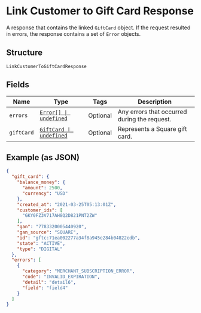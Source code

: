 <!-- Optimized: 2025-10-06 -->
<!-- RPM: 1.6.2.1.1.6.2.1_link-customer-to-gift-card-response_20251006 -->
<!-- Session: E2E RPM DNA Application -->
<!-- AOM: RND (Reggie & Dro) -->
<!-- COI: TECHNOLOGY -->
<!-- RPM: HIGH -->
<!-- ACTION: BUILD -->


# Link Customer to Gift Card Response

A response that contains the linked `GiftCard` object. If the request resulted in errors,
the response contains a set of `Error` objects.

## Structure

`LinkCustomerToGiftCardResponse`

## Fields

| Name | Type | Tags | Description |
|  --- | --- | --- | --- |
| `errors` | [`Error[] \| undefined`](../../doc/models/error.md) | Optional | Any errors that occurred during the request. |
| `giftCard` | [`GiftCard \| undefined`](../../doc/models/gift-card.md) | Optional | Represents a Square gift card. |

## Example (as JSON)

```json
{
  "gift_card": {
    "balance_money": {
      "amount": 2500,
      "currency": "USD"
    },
    "created_at": "2021-03-25T05:13:01Z",
    "customer_ids": [
      "GKY0FZ3V717AH8Q2D821PNT2ZW"
    ],
    "gan": "7783320005440920",
    "gan_source": "SQUARE",
    "id": "gftc:71ea002277a34f8a945e284b04822edb",
    "state": "ACTIVE",
    "type": "DIGITAL"
  },
  "errors": [
    {
      "category": "MERCHANT_SUBSCRIPTION_ERROR",
      "code": "INVALID_EXPIRATION",
      "detail": "detail6",
      "field": "field4"
    }
  ]
}
```
